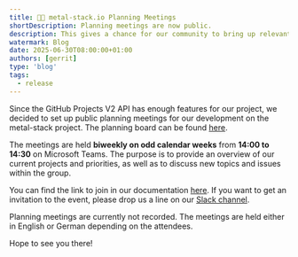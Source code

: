 ```yaml
---
title: 🧑‍💻 metal-stack.io Planning Meetings
shortDescription: Planning meetings are now public.
description: This gives a chance for our community to bring up relevant topics and increase transparency.
watermark: Blog
date: 2025-06-30T08:00:00+01:00
authors: [gerrit]
type: 'blog'
tags:
  - release
---
```


Since the GitHub Projects V2 API has enough features for our project, we decided to set up public planning meetings for our development on the metal-stack project. The planning board can be found [here](https://github.com/orgs/metal-stack/projects/34).

The meetings are held **biweekly on odd calendar weeks** from **14:00 to 14:30** on Microsoft Teams. The purpose is to provide an overview of our current projects and priorities, as well as to discuss new topics and issues within the group.

<!-- truncate -->

You can find the link to join in our documentation [here](https://docs.metal-stack.io/dev/developers/planning-meetings/). If you want to get an invitation to the event, please drop us a line on our [Slack channel](https://metal-stack.slack.com).

Planning meetings are currently not recorded. The meetings are held either in English or German depending on the attendees.

Hope to see you there!
